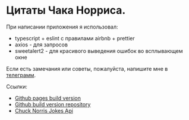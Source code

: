 # Цитаты Чака Норриса.

При написании приложения я использовал:
* typescript + eslint с правилами airbnb + prettier
* axios - для запросов
* sweetalert2 - для красивого выведения ошибок во всплывающем окне

Если есть замечания или советы, пожалуйста, напишите мне в [телеграмм](https://telegram.me/ChupakabraBoy).

Ссылки:
* [Github pages build version](https://zlyuka14.github.io/chuck/)
* [Github build version repository](https://github.com/ZLyuka14/chuck)
* [Chuck Norris Jokes Api](https://api.chucknorris.io/)

